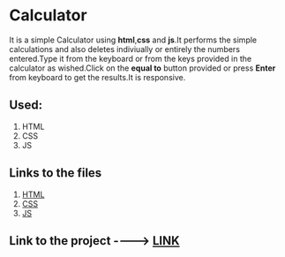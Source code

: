 # Calculator
It is a simple Calculator using **html**,**css** and **js**.It performs the simple calculations and also deletes indiviually or entirely the numbers entered.Type it from the keyboard or from the keys provided in the calculator as wished.Click on the **equal to** button provided or press **Enter** from keyboard to get the results.It is responsive.

## Used:
1. HTML
2. CSS
3. JS

## Links to the files
1. [HTML](https://github.com/IndranjanaChatterjee/Calculator/blob/main/index.html)
2. [CSS](https://github.com/IndranjanaChatterjee/Calculator/blob/main/style.css)
3. [JS](https://github.com/IndranjanaChatterjee/Calculator/blob/main/script.js)

## Link to the project ----> [LINK](https://indranjanachatterjee.github.io/Calculator/)
